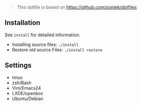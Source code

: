 > This dotfile is based on <https://github.com/sontek/dotfiles>

## Installation
See `install` for detailed information.

- Installing source files: `./install`
- Restore old source Files: `./install restore`

## Settings

- tmux
- zsh/Bash
- Vim/Emacs24
- LXDE/openbox
- Ubuntu/Debian
